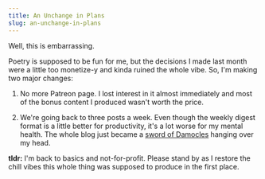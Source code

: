 ```yaml
---
title: An Unchange in Plans
slug: an-unchange-in-plans
---
```


Well, this is embarrassing. 

<!--more-->

Poetry is supposed to be fun for me, but the decisions I made last month were a little too monetize-y and kinda ruined the whole vibe.
So, I'm making two major changes:

1. No more Patreon page. I lost interest in it almost immediately and most of the bonus content I produced wasn't worth the price.

2. We're going back to three posts a week. Even though the weekly digest format is a little better for productivity, it's a lot worse for my mental health. The whole blog just became a [sword of Damocles][1] hanging over my head.

**tldr:** I'm back to basics and not-for-profit. 
Please stand by as I restore the chill vibes this whole thing was supposed to produce in the first place.

[1]: https://youtu.be/LGzc0pIjHqw
